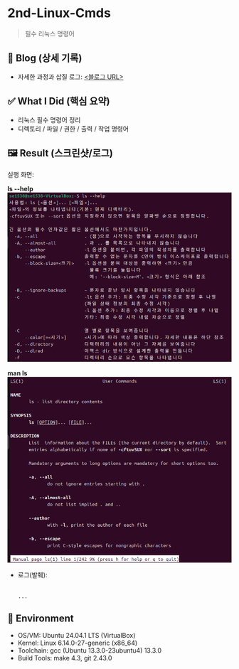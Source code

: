 # 2nd-Linux-Cmds
> 필수 리눅스 명령어

## 🔗 Blog (상세 기록)
- 자세한 과정과 삽질 로그: [<블로그 URL>](https://blog.naver.com/sehn00/223965047920)

## ✅ What I Did (핵심 요약)
- 리눅스 필수 명령어 정리
- 디렉토리 / 파일 / 권한 / 출력 / 작업 명령어

## 🖼️ Result (스크린샷/로그)
실행 화면:

**ls --help**
![스크린샷](./assets/image.png)

**man ls**
![스크린샷](./assets/image-1.png)

- 로그(발췌):
  ```text

  ...

## 🧰 Environment
- OS/VM: Ubuntu 24.04.1 LTS (VirtualBox)
- Kernel: Linux 6.14.0-27-generic (x86_64)
- Toolchain: gcc (Ubuntu 13.3.0-23ubuntu4) 13.3.0
- Build Tools: make 4.3, git 2.43.0


